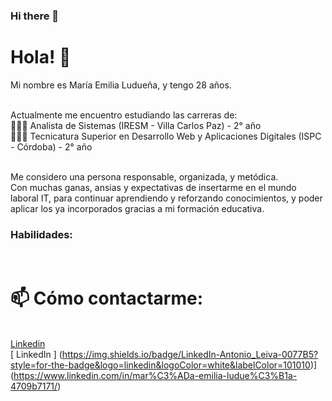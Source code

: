 ### Hi there 👋



<!--
**MaEmiliaLuduena/MaEmiliaLuduena** is a ✨ _special_ ✨ repository because its `README.md` (this file) appears on your GitHub profile.

Here are some ideas to get you started:

- 🔭 I’m currently working on ...
- 🌱 I’m currently learning ...
- 👯 I’m looking to collaborate on ...
- 🤔 I’m looking for help with ...
- 💬 Ask me about ...
- 📫 How to reach me: ...
- 😄 Pronouns: ...
- ⚡ Fun fact: ...
-->

# Hola! 👋
Mi nombre es María Emilia Ludueña, y tengo 28 años.

<br> Actualmente me encuentro estudiando las carreras de:
<br> 👩🏻‍💻 Analista de Sistemas (IRESM - Villa Carlos Paz) - 2° año
<br> 👩🏻‍💻 Tecnicatura Superior en Desarrollo Web y Aplicaciones Digitales (ISPC - Córdoba) - 2° año

<br> Me considero una persona responsable, organizada, y metódica. 
<br> Con muchas ganas, ansias y expectativas de insertarme en el mundo laboral IT, para continuar aprendiendo y reforzando conocimientos, y poder aplicar los ya incorporados gracias a mi formación educativa.

### Habilidades:
<br>

# 📫 Cómo contactarme:
<br> [Linkedin](https://www.linkedin.com/in/mar%C3%ADa-emilia-ludue%C3%B1a-4709b7171/)
<br> [ LinkedIn ] (https://img.shields.io/badge/LinkedIn-Antonio_Leiva-0077B5?style=for-the-badge&logo=linkedin&logoColor=white&labelColor=101010)] (https://www.linkedin.com/in/mar%C3%ADa-emilia-ludue%C3%B1a-4709b7171/)
